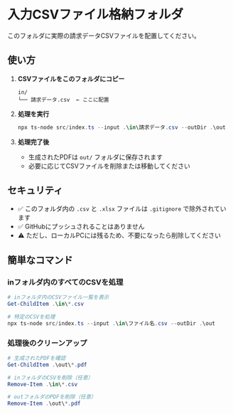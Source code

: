 # 入力CSVファイル格納フォルダ

このフォルダに実際の請求データCSVファイルを配置してください。

## 使い方

1. **CSVファイルをこのフォルダにコピー**
   ```
   in/
   └── 請求データ.csv  ← ここに配置
   ```

2. **処理を実行**
   ```powershell
   npx ts-node src/index.ts --input .\in\請求データ.csv --outDir .\out
   ```

3. **処理完了後**
   - 生成されたPDFは `out/` フォルダに保存されます
   - 必要に応じてCSVファイルを削除または移動してください

## セキュリティ

- ✅ このフォルダ内の `.csv` と `.xlsx` ファイルは `.gitignore` で除外されています
- ✅ GitHubにプッシュされることはありません
- ⚠️ ただし、ローカルPCには残るため、不要になったら削除してください

## 簡単なコマンド

### inフォルダ内のすべてのCSVを処理

```powershell
# inフォルダ内のCSVファイル一覧を表示
Get-ChildItem .\in\*.csv

# 特定のCSVを処理
npx ts-node src/index.ts --input .\in\ファイル名.csv --outDir .\out
```

### 処理後のクリーンアップ

```powershell
# 生成されたPDFを確認
Get-ChildItem .\out\*.pdf

# inフォルダのCSVを削除（任意）
Remove-Item .\in\*.csv

# outフォルダのPDFを削除（任意）
Remove-Item .\out\*.pdf
```
